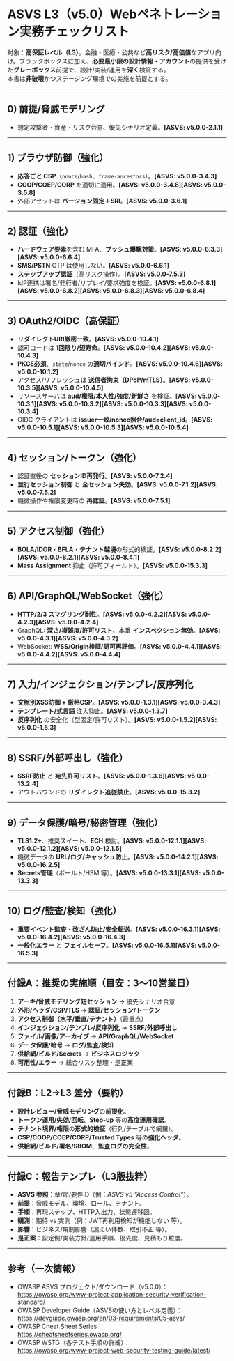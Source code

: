 # ASVS L3（v5.0）Webペネトレーション実務チェックリスト
対象：**高保証レベル（L3）**。金融・医療・公共など**高リスク/高価値**なアプリ向け。ブラックボックスに加え、**必要最小限の設計情報・アカウント**の提供を受けた**グレーボックス**前提で、設計/実装/運用を**深く**検証する。  
本書は**非破壊**かつステージング環境での実施を前提とする。

---

## 0) 前提/脅威モデリング
- 想定攻撃者・資産・リスク合意、優先シナリオ定義。**[ASVS: v5.0.0-2.1.1]**

---

## 1) ブラウザ防御（強化）
- **応答ごと CSP**（`nonce`/`hash`、`frame-ancestors`）。**[ASVS: v5.0.0-3.4.3]**
- **COOP/COEP/CORP** を適切に適用。**[ASVS: v5.0.0-3.4.8][ASVS: v5.0.0-3.5.8]**
- 外部アセットは **バージョン固定＋SRI**。**[ASVS: v5.0.0-3.6.1]**

---

## 2) 認証（強化）
- **ハードウェア要素**を含む MFA、**プッシュ爆撃対策**。**[ASVS: v5.0.0-6.3.3][ASVS: v5.0.0-6.6.4]**
- **SMS/PSTN** OTP は使用しない。**[ASVS: v5.0.0-6.6.1]**
- **ステップアップ認証**（高リスク操作）。**[ASVS: v5.0.0-7.5.3]**
- IdP連携は署名/発行者/リプレイ/要求強度を検証。**[ASVS: v5.0.0-6.8.1][ASVS: v5.0.0-6.8.2][ASVS: v5.0.0-6.8.3][ASVS: v5.0.0-6.8.4]**

---

## 3) OAuth2/OIDC（高保証）
- **リダイレクトURI厳密一致**。**[ASVS: v5.0.0-10.4.1]**
- 認可コードは **1回限り/短寿命**。**[ASVS: v5.0.0-10.4.2][ASVS: v5.0.0-10.4.3]**
- **PKCE必須**、`state`/`nonce` の**適切バインド**。**[ASVS: v5.0.0-10.4.6][ASVS: v5.0.0-10.1.2]**
- アクセス/リフレッシュは **送信者拘束（DPoP/mTLS）**。**[ASVS: v5.0.0-10.3.5][ASVS: v5.0.0-10.4.5]**
- リソースサーバは **aud/権限/本人性/強度/新鮮さ** を検証。**[ASVS: v5.0.0-10.3.1][ASVS: v5.0.0-10.3.2][ASVS: v5.0.0-10.3.3][ASVS: v5.0.0-10.3.4]**
- OIDC クライアントは **issuer一致/nonce照合/aud=client_id**。**[ASVS: v5.0.0-10.5.1][ASVS: v5.0.0-10.5.3][ASVS: v5.0.0-10.5.4]**

---

## 4) セッション/トークン（強化）
- 認証直後の **セッションID再発行**。**[ASVS: v5.0.0-7.2.4]**
- **並行セッション制御** と **全セッション失効**。**[ASVS: v5.0.0-7.1.2][ASVS: v5.0.0-7.5.2]**
- 機微操作や権限変更時の **再認証**。**[ASVS: v5.0.0-7.5.1]**

---

## 5) アクセス制御（強化）
- **BOLA/IDOR**・**BFLA**・**テナント越境**の形式的検証。**[ASVS: v5.0.0-8.2.2][ASVS: v5.0.0-8.2.1][ASVS: v5.0.0-8.4.1]**
- **Mass Assignment** 抑止（許可フィールド）。**[ASVS: v5.0.0-15.3.3]**

---

## 6) API/GraphQL/WebSocket（強化）
- **HTTP/2/3 スマグリング耐性**。**[ASVS: v5.0.0-4.2.2][ASVS: v5.0.0-4.2.3][ASVS: v5.0.0-4.2.4]**
- GraphQL: **深さ/複雑度/許可リスト**、本番 **インスペクション無効**。**[ASVS: v5.0.0-4.3.1][ASVS: v5.0.0-4.3.2]**
- WebSocket: **WSS/Origin検証/認可再評価**。**[ASVS: v5.0.0-4.4.1][ASVS: v5.0.0-4.4.2][ASVS: v5.0.0-4.4.4]**

---

## 7) 入力/インジェクション/テンプレ/反序列化
- **文脈別XSS防御 + 厳格CSP**。**[ASVS: v5.0.0-1.3.1][ASVS: v5.0.0-3.4.3]**
- **テンプレート/式言語** 注入抑止。**[ASVS: v5.0.0-1.3.7]**
- **反序列化** の安全化（型固定/許可リスト）。**[ASVS: v5.0.0-1.5.2][ASVS: v5.0.0-1.5.3]**

---

## 8) SSRF/外部呼出し（強化）
- **SSRF防止** と **宛先許可リスト**。**[ASVS: v5.0.0-1.3.6][ASVS: v5.0.0-13.2.4]**
- アウトバウンドの **リダイレクト追従禁止**。**[ASVS: v5.0.0-15.3.2]**

---

## 9) データ保護/暗号/秘密管理（強化）
- **TLS1.2+**、推奨スイート、**ECH** 検討。**[ASVS: v5.0.0-12.1.1][ASVS: v5.0.0-12.1.2][ASVS: v5.0.0-12.1.5]**
- 機微データの **URL/ログ/キャッシュ防止**。**[ASVS: v5.0.0-14.2.1][ASVS: v5.0.0-16.2.5]**
- **Secrets管理**（ボールト/HSM 等）。**[ASVS: v5.0.0-13.3.1][ASVS: v5.0.0-13.3.3]**

---

## 10) ログ/監査/検知（強化）
- **重要イベント監査**・**改ざん防止/安全転送**。**[ASVS: v5.0.0-16.3.1][ASVS: v5.0.0-16.4.2][ASVS: v5.0.0-16.4.3]**
- **一般化エラー** と **フェイルセーフ**。**[ASVS: v5.0.0-16.5.1][ASVS: v5.0.0-16.5.3]**

---

## 付録A：推奨の実施順（目安：**3〜10営業日**）
1. **アーキ/脅威モデリング短セッション** → 優先シナリオ合意  
2. **外形/ヘッダ/CSP/TLS** → **認証/セッション/トークン**  
3. **アクセス制御（水平/垂直/テナント）**（最重点）  
4. **インジェクション/テンプレ/反序列化** → **SSRF/外部呼出し**  
5. **ファイル/画像/アーカイブ** → **API/GraphQL/WebSocket**  
6. **データ保護/暗号** → **ログ/監査/検知**  
7. **供給網/ビルド/Secrets** → **ビジネスロジック**  
8. **可用性/エラー** → 総合リスク整理・是正案

---

## 付録B：L2→L3 差分（要約）
- **設計レビュー/脅威モデリング**の**前提化**。  
- **トークン運用/失効/回転**、**Step-up** 等の**高度運用確認**。  
- **テナント境界/権限**の**形式的検証**（行列/テーブルで網羅）。  
- **CSP/COOP/COEP/CORP/Trusted Types** 等の**強化ヘッダ**。  
- **供給網/ビルド/署名/SBOM**、**監査ログの完全性**。

---

## 付録C：報告テンプレ（L3版抜粋）
- **ASVS 参照**：章/節/要件ID（例：*ASVS v5 “Access Control”*）。  
- **前提**：脅威モデル、環境、ロール、テナント。  
- **手順**：再現ステップ、HTTP入出力、状態遷移図。  
- **観測**：期待 vs 実測（例：JWT再利用検知が機能しない 等）。  
- **影響**：ビジネス/規制影響（漏えい件数、取引不正 等）。  
- **是正案**：設定例/実装方針/運用手順、優先度、見積もり粒度。

---

## 参考（一次情報）
- OWASP ASVS プロジェクト/ダウンロード（v5.0.0）：  
  https://owasp.org/www-project-application-security-verification-standard/
- OWASP Developer Guide（ASVSの使い方とレベル定義）：  
  https://devguide.owasp.org/en/03-requirements/05-asvs/
- OWASP Cheat Sheet Series：  
  https://cheatsheetseries.owasp.org/
- OWASP WSTG（各テスト手順の詳細）：  
  https://owasp.org/www-project-web-security-testing-guide/latest/

